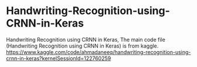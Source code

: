 # Handwriting-Recognition-using-CRNN-in-Keras
Handwriting Recognition using CRNN in Keras,
The main code file (Handwriting Recognition using CRNN in Keras) is from kaggle.
https://www.kaggle.com/code/ahmadaneeq/handwriting-recognition-using-crnn-in-keras?kernelSessionId=122760259
